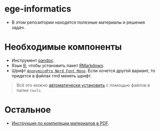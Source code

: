 # ege-informatics

- В этом репозитории находятся полезные материалы и решения задач.

# Необходимые компоненты
- Инструмент [pandoc](https://pandoc.org/installing.html).
- Язык [R](https://www.r-project.org/), чтобы установить пакет [RMarkdown](https://rmarkdown.rstudio.com/lesson-1.html).
- Шрифт [`AnonymicePro Nerd Font Mono`](https://github.com/ryanoasis/nerd-fonts/releases/download/v3.1.1/AnonymousPro.zip). Если хочется другой вариант, то придется в файлах rmd менять шрифт.
> Всё это можно [автоматически установить](https://github.com/ilya-grigoriev/ege-informatics/blob/main/docs/INSTALL_DEPENDS.md) с помощью файлов в папке `tools`.

# Остальное
- [Инструкция по компиляции материалов в PDF](https://github.com/ilya-grigoriev/ege-informatics/blob/main/docs/COMPILING_PDF.md).

